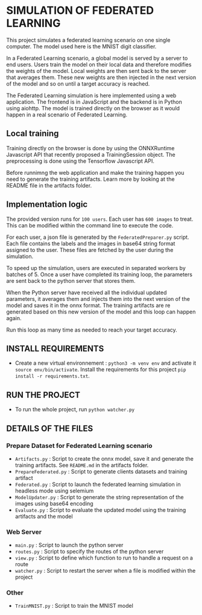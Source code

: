 # SIMULATION OF FEDERATED LEARNING

This project simulates a federated learning scenario on one single computer. The model used here is the MNIST digit classifier.

In a Federated Learning scenario, a global model is served by a server to end users. Users train the model on their local data and therefore modifies the weights of the model. Local weights are then sent back to the server that averages them. These new weights are then injected in the next version of the model and so on until a target accuracy is reached.

The Federated Learning simulation is here implemented using a web application. The frontend is in JavaScript and the backend is in Python using aiohttp. The model is trained directly on the browser as it would happen in a real scenario of Federated Learning.

## Local training

Training directly on the browser is done by using the ONNXRuntime Javascript API that recently proposed a TrainingSession object. The preprocessing is done using the Tensorflow Javascript API.

Before runnimng the web application and make the training happen you need to generate the training artifacts. Learn more by looking at the README file in the artifacts folder.

## Implementation logic 

The provided version runs for `100 users`. Each user has `600 images` to treat. This can be modified within the command line to execute the code. 

For each user, a json file is generated by the `FederatedPreparer.py` script. Each file contains the labels and the images in base64 string format assigned to the user. These files are fetched by the user during the simulation.

To speed up the simulation, users are executed in separated workers by batches of 5. Once a user have completed its training loop, the parameters are sent back to the python server that stores them. 

When the Python server have received all the individual updated parameters, it averages them and injects them into the next version of the model and saves it in the onnx format. The training artifacts are re generated based on this new version of the model and this loop can happen again.  

Run this loop as many time as needed to reach your target accuracy. 

## INSTALL REQUIREMENTS   

- Create a new virtual environnement : `python3 -m venv env` and activate it `source env/bin/activate`. Install the requirements for this project `pip install -r requirements.txt`.

## RUN THE PROJECT

- To run the whole project, run `python watcher.py`

## DETAILS OF THE FILES 

### Prepare Dataset for Federated Learning scenario

- `Artifacts.py` : Script to create the onnx model, save it and generate the training artifacts. See `README.md` in the artifacts folder.
- `PrepareFederated.py` : Script to generate clients datasets and training artifact
- `Federated.py` : Script to launch the federated learning simulation in headless mode using selemium
- `ModelUpdater.py` : Script to generate the string representation of the images using base64 encoding
- `Evaluate.py` : Script to evaluate the updated model using the training artifacts and the model

### Web Server

- `main.py` : Script to launch the python server
- `routes.py` : Script to specify the routes of the python server
- `view.py` : Script to define which function to run to handle a request on a route
- `watcher.py` : Script to restart the server when a file is modified within the project

### Other

- `TrainMNIST.py` : Script to train the MNIST model 



